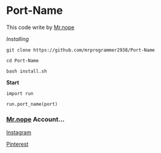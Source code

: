 # Port-Name

This code write by [Mr.nope](https://github.com/mrprogrammer2938)

*Installing*
```
git clone https://github.com/mrprogrammer2938/Port-Name

cd Port-Name

bash install.sh
```

**Start**
```
import run

run.port_name(port)
```

### [Mr.nope](https://github.com.mrprogrammer2938) Account...
[Instagram](https://instagram.com/programmer2938)

[Pinterest](https://www.pinterest.com/mrprogrammer2938)
